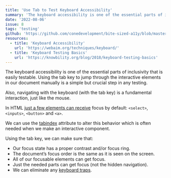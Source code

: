 ```yaml
---
title: 'Use Tab to Test Keyboard Accessibility'
summary: 'The keyboard accessibility is one of the essential parts of inclusivity that is easily testable.'
date: '2022-08-06'
issue: 8
tags: 'testing'
github: 'https://github.com/conedevelopment/bite-sized-a11y/blob/master/src/posts/use-tab-to-test-keyboard-accessibility.md'
resources:
  - title: 'Keyboard Accessibility'
    url: 'https://webaim.org/techniques/keyboard/'
  - title: 'Keyboard Testing Basics'
    url: 'https://knowbility.org/blog/2018/keyboard-testing-basics'
---
```


The keyboard accessibility is one of the essential parts of inclusivity that is easily testable. Using the tab key to jump through the interactive elements in our document manually is a simple but crucial step in any testing.

Also, navigating with the keyboard (with the tab key) is a fundamental interaction, just like the mouse.

In HTML [just a few elements can receive](https://stackoverflow.com/questions/1599660/which-html-elements-can-receive-focus) focus by default: `<select>`, `<inputs>`, `<button>` and `<a>`.

We can use the [tabindex](https://developer.mozilla.org/en-US/docs/Web/HTML/Global_attributes/tabindex) attribute to alter this behavior which is often needed when we make an interactive component.

Using the tab key, we can make sure that:

- Our focus state has a proper contrast and/or focus ring.
- The document’s focus order is the same as it is seen on the screen.
- All of our focusable elements can get focus.
- Just the needed parts can get focus (not the hidden navigation).
- We can eliminate any [keyboard traps](https://bite-sized-a11y.com/11-what-is-a-keyboard-trap/).
